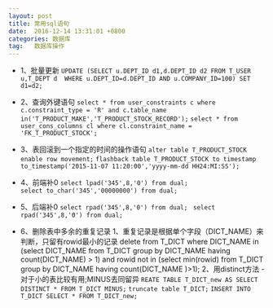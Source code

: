 ```yaml
---
layout: post
title: 常用sql语句
date:  2016-12-14 13:31:01 +0800
categories: 数据库
tag:   数据库操作
---
```

- 1、批量更新
	`UPDATE (SELECT u.DEPT_ID d1,d.DEPT_ID d2 FROM T_USER u,T_DEPT d  WHERE u.DEPT_ID=d.DEPT_ID AND u.COMPANY_ID=100) SET d1=d2;`

- 2、查询外键语句
	`select * from user_constraints c where c.constraint_type = 'R' and c.table_name in('T_PRODUCT_MAKE','T_PRODUCT_STOCK_RECORD');`
	`select * from user_cons_columns cl where cl.constraint_name = 'FK_T_PRODUCT_STOCK';`

- 3、表回滚到一个指定的时间的操作语句
	`alter table T_PRODUCT_STOCK enable row movement;`
	`flashback table T_PRODUCT_STOCK to timestamp to_timestamp('2015-11-07 11:20:00','yyyy-mm-dd HH24:MI:SS');`

- 4、前端补0
	`select lpad('345',8,'0') from dual;`   
	`select to_char('345','00000000') from dual;`

- 5、后端补0
	`select rpad('345',8,'0') from dual; ` 
	`select rpad('345',8,'0') from dual;`

- 6、删除表中多余的重复记录
  1、重复记录是根据单个字段（DICT_NAME）来判断，只留有rowid最小的记录
	    delete from T_DICT where DICT_NAME in (select DICT_NAME from T_DICT group by DICT_NAME having count(DICT_NAME) > 1) 
    	and rowid not in (select min(rowid) from T_DICT group by DICT_NAME having count(DICT_NAME )>1);
  2、用distinct方法 -对于小的表比较有用;MINUS去同留异
	`REATE TABLE T_DICT_new AS SELECT DISTINCT * FROM T_DICT MINUS;`
	`truncate table T_DICT;`
	`INSERT INTO T_DICT SELECT * FROM T_DICT_new;`



